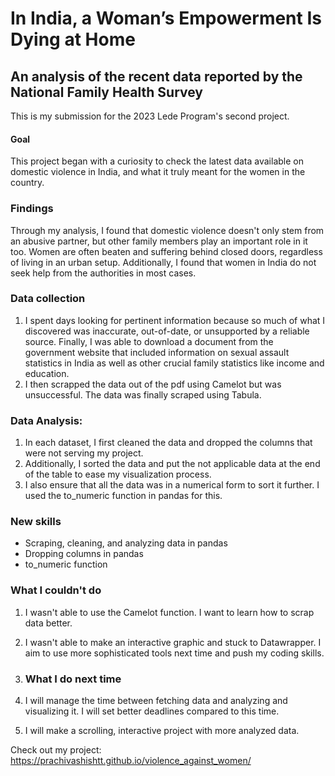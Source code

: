 # In India, a Woman’s Empowerment Is Dying at Home

## An analysis of the recent data reported by the National Family Health Survey 

This is my submission for the 2023 Lede Program's second project. 

#### Goal
This project began with a curiosity to check the latest data available on domestic violence in India, and what it truly meant for the women in the country. 

### Findings
Through my analysis, I found that domestic violence doesn't only stem from an abusive partner, but other family members play an important role in it too. Women are often beaten and suffering behind closed doors, regardless of living in an urban setup. Additionally, I found that women in India do not seek help from the authorities in most cases. 

### Data collection
1. I spent days looking for pertinent information because so much of what I discovered was inaccurate, out-of-date, or unsupported by a reliable source. Finally, I was able to download a document from the government website that included information on sexual assault statistics in India as well as other crucial family statistics like income and education.
2. I then scrapped the data out of the pdf using Camelot but was unsuccessful. The data was finally scraped using Tabula. 

### Data Analysis:
1. In each dataset, I first cleaned the data and dropped the columns that were not serving my project.
2. Additionally, I sorted the data and put the not applicable data at the end of the table to ease my visualization process.
3. I also ensure that all the data was in a numerical form to sort it further. I used the to_numeric function in pandas for this.

### New skills
- Scraping, cleaning, and analyzing data in pandas 
- Dropping columns in pandas 
- to_numeric function
  
### What I couldn't do 
1. I wasn't able to use the Camelot function. I want to learn how to scrap data better.
2. I wasn't able to make an interactive graphic and stuck to Datawrapper. I aim to use more sophisticated tools next time and push my coding skills.

3. ### What I do next time 
1. I will manage the time between fetching data and analyzing and visualizing it. I will set better deadlines compared to this time.
2. I will make a scrolling, interactive project with more analyzed data.

Check out my project: https://prachivashishtt.github.io/violence_against_women/
   
